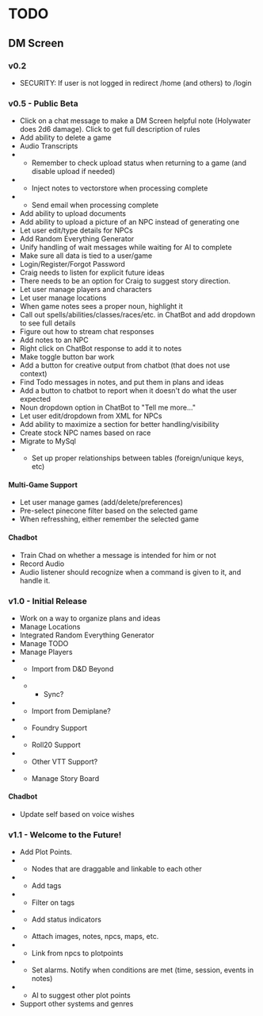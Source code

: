 # TODO
## DM Screen

### v0.2 
- SECURITY: If user is not logged in redirect /home (and others) to /login

### v0.5 - Public Beta
- Click on a chat message to make a DM Screen helpful note (Holywater does 2d6 damage). Click to get full description of rules
- Add ability to delete a game
- Audio Transcripts
- - Remember to check upload status when returning to a game (and disable upload if needed)
- - Inject notes to vectorstore when processing complete
- - Send email when processing complete
- Add ability to upload documents
- Add ability to upload a picture of an NPC instead of generating one
- Let user edit/type details for NPCs
- Add Random Everything Generator
- Unify handling of wait messages while waiting for AI to complete
- Make sure all data is tied to a user/game
- Login/Register/Forgot Password
- Craig needs to listen for explicit future ideas
- There needs to be an option for Craig to suggest story direction.
- Let user manage players and characters
- Let user manage locations
- When game notes sees a proper noun, highlight it
- Call out spells/abilities/classes/races/etc. in ChatBot and add dropdown to see full details
- Figure out how to stream chat responses
- Add notes to an NPC
- Right click on ChatBot response to add it to notes
- Make toggle button bar work
- Add a button for creative output from chatbot (that does not use context)
- Find Todo messages in notes, and put them in plans and ideas
- Add a button to chatbot to report when it doesn't do what the user expected
- Noun dropdown option in ChatBot to "Tell me more..."
- Let user edit/dropdown from XML for NPCs
- Add ability to maximize a section for better handling/visibility
- Create stock NPC names based on race
- Migrate to MySql
- - Set up proper relationships between tables (foreign/unique keys, etc)

#### Multi-Game Support
- Let user manage games (add/delete/preferences)
- Pre-select pinecone filter based on the selected game
- When refresshing, either remember the selected game

#### Chadbot
- Train Chad on whether a message is intended for him or not
- Record Audio
- Audio listener should recognize when a command is given to it, and handle it.

### v1.0 - Initial Release
- Work on a way to organize plans and ideas
- Manage Locations
- Integrated Random Everything Generator
- Manage TODO
- Manage Players
- - Import from D&D Beyond
- - - Sync?
- - Import from Demiplane?
- - Foundry Support
- - Roll20 Support
- - Other VTT Support?
- - Manage Story Board

#### Chadbot
- Update self based on voice wishes

### v1.1 - Welcome to the Future!
- Add Plot Points. 
- - Nodes that are draggable and linkable to each other
- - Add tags
- - Filter on tags
- - Add status indicators
- - Attach images, notes, npcs, maps, etc.
- - Link from npcs to plotpoints
- - Set alarms. Notify when conditions are met (time, session, events in notes)
- - AI to suggest other plot points
- Support other systems and genres